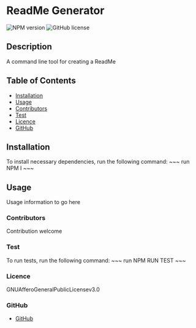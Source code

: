# **ReadMe Generator**
  ![NPM version](https://img.shields.io/badge/npm-6.14.4-green)
  ![GitHub license](https://img.shields.io/badge/License-GNUAfferoGeneralPublicLicensev3.0-blue.svg)

## Description
    
  A command line tool for creating a ReadMe

## Table of Contents
  - [Installation](#Installation)
  - [Usage](#Usage)
  - [Contributors](#Contributors)
  - [Test](#Tests)
  - [Licence](#Licence)
  - [GitHub](#GitHub)
    
## Installation

  To install necessary dependencies, run the following command:
    ~~~
    run NPM I
    ~~~
          

## Usage 
    
  Usage information to go here

### Contributors
   
  Contribution welcome
   
### Test

  To run tests, run the following command:
    ~~~
    run NPM RUN TEST
    ~~~
    
### Licence
    
  GNUAfferoGeneralPublicLicensev3.0
  
### GitHub
    
  - [GitHub](m.loibner@hotmail.com)

 